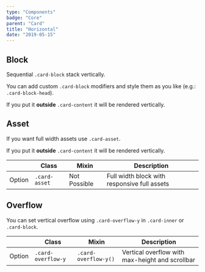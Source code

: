 ```yaml
---
type: "Components"
badge: "Core"
parent: "Card"
title: "Horizontal"
date: "2019-05-15"
---
```


## Block

Sequential `.card-block` stack vertically.

<demo>
  <demovanilla src="vanilla/components/card/horizontal-multiple">
  </demovanilla>
</demo>

You can add custom `.card-block` modifiers and style them as you like (e.g.: `.card-block-head`).

If you put it **outside** `.card-content` it will be rendered vertically.

<demo>
  <demovanilla src="vanilla/components/card/horizontal-block">
  </demovanilla>
</demo>

## Asset

If you want full width assets use `.card-asset`.

If you put it **outside** `.card-content` it will be rendered vertically.

<div class="table-scroll">

|                         | Class                                     | Mixin                         | Description                   |
| ----------------------- | ----------------------------------------- | ----------------------------- | ----------------------------- |
| Option                  | `.card-asset`                | Not Possible        | Full width block with responsive full assets            |

</div>

<demo>
  <demovanilla src="vanilla/components/card/horizontal-asset">
  </demovanilla>
</demo>

## Overflow

You can set vertical overflow using `.card-overflow-y` in `.card-inner` or `.card-block`.

<div class="table-scroll">

|                         | Class                                     | Mixin                         | Description                   |
| ----------------------- | ----------------------------------------- | ----------------------------- | ----------------------------- |
| Option                  | `.card-overflow-y`                | `.card-overflow-y()`        | Vertical overflow with max-height and scrollbar            |

</div>

<demo>
  <demovanilla src="vanilla/components/card/horizontal-overflow-y">
  </demovanilla>
</demo>
